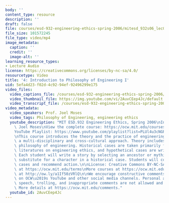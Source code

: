 ```yaml
---
body: ''
content_type: resource
description: ''
draft: false
file: courses/esd-932-engineering-ethics-spring-2006/mitesd_932s06_lec04_360p_16_9.mp4
file_size: 101572245
file_type: video/mp4
image_metadata:
  caption: ''
  credit: ''
  image-alt: ''
learning_resource_types:
- Lecture Audio
license: https://creativecommons.org/licenses/by-nc-sa/4.0/
resourcetype: Video
title: '4: Introduction to Philosophy of Engineering I'
uid: 5efa4d23-f02d-4c92-94ef-92496299e175
video_files:
  video_captions_file: /courses/esd-932-engineering-ethics-spring-2006/1JwjVPvK8-N24O-lC1ZdwtJKXmd5I_wDn_transcript.webvtt
  video_thumbnail_file: https://img.youtube.com/vi/2AuvCEep4Jc/default.jpg
  video_transcript_file: /courses/esd-932-engineering-ethics-spring-2006/1JwjVPvK8-N24O-lC1ZdwtJKXmd5I_wDn_transcript.pdf
video_metadata:
  video_speakers: Prof. Joel Moses
  video_tags: Philosophy of Engineering, engineering ethics
  youtube_description: "MIT ESD.932 Engineering Ethics, Spring 2006\nInstructor: Prof.\
    \ Joel Moses\nView the complete course: https://ocw.mit.edu/courses/esd-932-engineering-ethics-spring-2006/\n\
    YouTube Playlist: https://www.youtube.com/playlist?list=PLUl4u3cNGP61YF5HCMnGUwJ8D-PNNs3OR\n\
    \nThis course introduces the theory and the practice of engineering ethics using\
    \ a multi-disciplinary and cross-cultural approach. Theory includes ethics and\
    \ philosophy of engineering. Historical cases are taken primarily from the scholarly\
    \ literatures on engineering ethics, and hypothetical cases are written by students.\
    \ Each student will write a story by selecting an ancestor or mythic hero as a\
    \ substitute for a character in a historical case. Students will compare these\
    \ cases and recommend action.\n\nLicense: Creative Commons BY-NC-SA\nMore information\
    \ at https://ocw.mit.edu/terms\nMore courses at https://ocw.mit.edu\nSupport OCW\
    \ at http://ow.ly/a1If50zVRlQ\n\nWe encourage constructive comments and discussion\
    \ on OCW\u2019s YouTube and other social media channels. Personal attacks, hate\
    \ speech, trolling, and inappropriate comments are not allowed and may be removed.\
    \ More details at https://ocw.mit.edu/comments."
  youtube_id: 2AuvCEep4Jc
---
```

